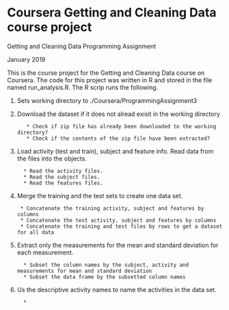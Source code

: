 # Coursera Getting and Cleaning Data course project

Getting and Cleaning Data Programming Assignment

January 2019

This is the course project for the Getting and Cleaning Data course on Coursera. The code for this project was written in R and stored in the file named run_analysis.R. The R scrip runs the following.

1. Sets working directory to ./Coursera/ProgrammingAssignment3 

2. Download the dataset if it does not alread exisit in the working directory
         
          * Check if zip file has already been downloaded to the working directory?
          * Check if the contents of the zip file have been extracted?
          
3. Load activity (test and train), subject and feature info.  Read data from the files into the objects.

         * Read the activity files.
         * Read the subject files.
         * Read the features files.
          
 4. Merge the training and the test sets to create one data set.
 
         * Concatenate the training activity, subject and features by columns
         * Concatenate the test activity, subject and features by columns
         * Concatenate the training and test files by rows to get a dataset for all data
         
5. Extract only the measurements for the mean and standard deviation for each measurement.

         * Subset the column names by the subject, activity and measurements for mean and standard deviation
         * Subset the data frame by the subsetted column names
         
6. Us the descriptive activity names to name the activities in the data set.

         *
         
 
